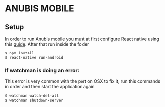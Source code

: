 # ANUBIS MOBILE

## Setup

In order to run Anubis mobile you must at first configure React native using this [guide](https://reactnative.dev/docs/environment-setup).
After that run inside the folder

```bash
$ npm install
$ react-native run-android
```

### If watchman is doing an error:

This error is very common with the port on OSX to fix it, run this commands in order and then start the application again 

```bash
$ watchman watch-del-all
$ watchman shutdown-server
```